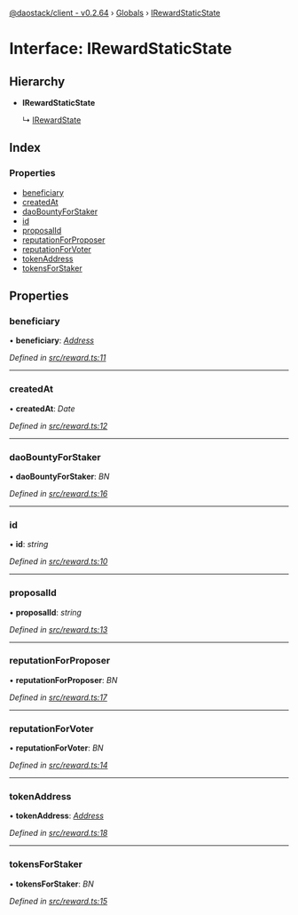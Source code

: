 [@daostack/client - v0.2.64](../README.md) › [Globals](../globals.md) › [IRewardStaticState](irewardstaticstate.md)

# Interface: IRewardStaticState

## Hierarchy

* **IRewardStaticState**

  ↳ [IRewardState](irewardstate.md)

## Index

### Properties

* [beneficiary](irewardstaticstate.md#beneficiary)
* [createdAt](irewardstaticstate.md#createdat)
* [daoBountyForStaker](irewardstaticstate.md#daobountyforstaker)
* [id](irewardstaticstate.md#id)
* [proposalId](irewardstaticstate.md#proposalid)
* [reputationForProposer](irewardstaticstate.md#reputationforproposer)
* [reputationForVoter](irewardstaticstate.md#reputationforvoter)
* [tokenAddress](irewardstaticstate.md#tokenaddress)
* [tokensForStaker](irewardstaticstate.md#tokensforstaker)

## Properties

###  beneficiary

• **beneficiary**: *[Address](../globals.md#address)*

*Defined in [src/reward.ts:11](https://github.com/dorgtech/client/blob/74940d1/src/reward.ts#L11)*

___

###  createdAt

• **createdAt**: *Date*

*Defined in [src/reward.ts:12](https://github.com/dorgtech/client/blob/74940d1/src/reward.ts#L12)*

___

###  daoBountyForStaker

• **daoBountyForStaker**: *BN*

*Defined in [src/reward.ts:16](https://github.com/dorgtech/client/blob/74940d1/src/reward.ts#L16)*

___

###  id

• **id**: *string*

*Defined in [src/reward.ts:10](https://github.com/dorgtech/client/blob/74940d1/src/reward.ts#L10)*

___

###  proposalId

• **proposalId**: *string*

*Defined in [src/reward.ts:13](https://github.com/dorgtech/client/blob/74940d1/src/reward.ts#L13)*

___

###  reputationForProposer

• **reputationForProposer**: *BN*

*Defined in [src/reward.ts:17](https://github.com/dorgtech/client/blob/74940d1/src/reward.ts#L17)*

___

###  reputationForVoter

• **reputationForVoter**: *BN*

*Defined in [src/reward.ts:14](https://github.com/dorgtech/client/blob/74940d1/src/reward.ts#L14)*

___

###  tokenAddress

• **tokenAddress**: *[Address](../globals.md#address)*

*Defined in [src/reward.ts:18](https://github.com/dorgtech/client/blob/74940d1/src/reward.ts#L18)*

___

###  tokensForStaker

• **tokensForStaker**: *BN*

*Defined in [src/reward.ts:15](https://github.com/dorgtech/client/blob/74940d1/src/reward.ts#L15)*

